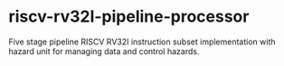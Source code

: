 # riscv-rv32I-pipeline-processor
Five stage pipeline RISCV RV32I instruction subset implementation with hazard unit for managing data and control hazards.
